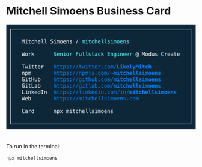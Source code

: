 # Mitchell Simoens Business Card

<center><img width="550" style="margin-bottom: 20px;" src="assets/sample.png" /></center>

To run in the terminal:

```shell
npx mitchellsimoens
```
